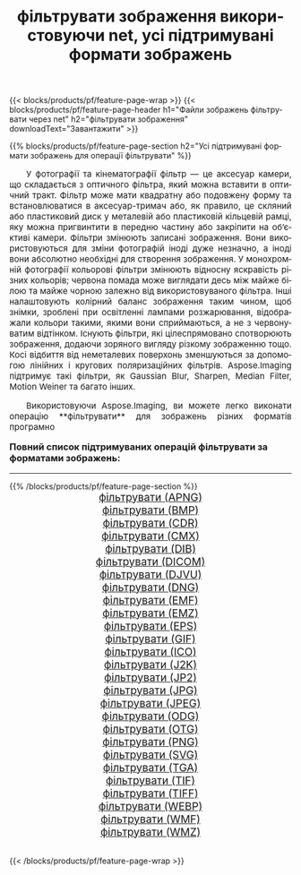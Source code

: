 ﻿---
title: фільтрувати зображення використовуючи net, усі підтримувані формати зображень 
weight: 3920
url: /uk/net/filter/ 
lang: uk
langdirlevel: 2
locales: zh-hans,ja,it,ru,de,es,fr,nl,id,lt,pl,pt,vi,tr,ko,zh-hant,ar,hi,th,sv,cs,uk,he
description: Використовуючи Aspose.Imaging, ви можете легко фільтрувати зображення використовуючи  net
---

{{< blocks/products/pf/feature-page-wrap >}}
{{< blocks/products/pf/feature-page-header h1="Файли зображень фільтрувати через net" h2="фільтрувати зображення" downloadText="Завантажити" >}}


{{% blocks/products/pf/feature-page-section  h2="Усі підтримувані формати зображень для операції фільтрувати" %}}
<p align="justify" style="text-indent:2em;font-size:15px;">
У фотографії та кінематографії фільтр — це аксесуар камери, що складається з оптичного фільтра, який можна вставити в оптичний тракт. Фільтр може мати квадратну або подовжену форму та встановлюватися в аксесуар-тримач або, як правило, це скляний або пластиковий диск у металевій або пластиковій кільцевій рамці, яку можна пригвинтити в передню частину або закріпити на об’єктиві камери. Фільтри змінюють записані зображення. Вони використовуються для зміни фотографій іноді дуже незначно, а іноді вони абсолютно необхідні для створення зображення. У монохромній фотографії кольорові фільтри змінюють відносну яскравість різних кольорів; червона помада може виглядати десь між майже білою та майже чорною залежно від використовуваного фільтра. Інші налаштовують колірний баланс зображення таким чином, щоб знімки, зроблені при освітленні лампами розжарювання, відображали кольори такими, якими вони сприймаються, а не з червонуватим відтінком. Існують фільтри, які цілеспрямовано спотворюють зображення, додаючи зоряного вигляду різкому зображенню тощо. Косі відбиття від неметалевих поверхонь зменшуються за допомогою лінійних і кругових поляризаційних фільтрів. Aspose.Imaging підтримує такі фільтри, як Gaussian Blur, Sharpen, Median Filter, Motion Weiner та багато інших.
</p>
<p align="justify" style="text-indent:2em;font-size:15px;">
Використовуючи Aspose.Imaging, ви можете легко виконати операцiю **фільтрувати** для  зображень різних форматів програмно
</p>
<h3 style="margin-top:16px;">
Повний список підтримуваних операцій фільтрувати за форматами зображень:
</h3>
<hr/>
{{% /blocks/products/pf/feature-page-section %}}
<div class="container-fluid productfamilypage bg-gray">
    <div class="convertypes bg-gray agp-content section">
        <div class="container">
		<div class="row other-converters" style="gap: 10px;font-size: 19px;text-align:center;">
		    <div class='col-md-3 other-converter remove-lp remove-rp'><a href="/imaging/uk/net/filter/apng/" style="padding:15px;">фільтрувати (APNG)</a></div><div class='col-md-3 other-converter remove-lp remove-rp'><a href="/imaging/uk/net/filter/bmp/" style="padding:15px;">фільтрувати (BMP)</a></div><div class='col-md-3 other-converter remove-lp remove-rp'><a href="/imaging/uk/net/filter/cdr/" style="padding:15px;">фільтрувати (CDR)</a></div><div class='col-md-3 other-converter remove-lp remove-rp'><a href="/imaging/uk/net/filter/cmx/" style="padding:15px;">фільтрувати (CMX)</a></div><div class='col-md-3 other-converter remove-lp remove-rp'><a href="/imaging/uk/net/filter/dib/" style="padding:15px;">фільтрувати (DIB)</a></div><div class='col-md-3 other-converter remove-lp remove-rp'><a href="/imaging/uk/net/filter/dicom/" style="padding:15px;">фільтрувати (DICOM)</a></div><div class='col-md-3 other-converter remove-lp remove-rp'><a href="/imaging/uk/net/filter/djvu/" style="padding:15px;">фільтрувати (DJVU)</a></div><div class='col-md-3 other-converter remove-lp remove-rp'><a href="/imaging/uk/net/filter/dng/" style="padding:15px;">фільтрувати (DNG)</a></div><div class='col-md-3 other-converter remove-lp remove-rp'><a href="/imaging/uk/net/filter/emf/" style="padding:15px;">фільтрувати (EMF)</a></div><div class='col-md-3 other-converter remove-lp remove-rp'><a href="/imaging/uk/net/filter/emz/" style="padding:15px;">фільтрувати (EMZ)</a></div><div class='col-md-3 other-converter remove-lp remove-rp'><a href="/imaging/uk/net/filter/eps/" style="padding:15px;">фільтрувати (EPS)</a></div><div class='col-md-3 other-converter remove-lp remove-rp'><a href="/imaging/uk/net/filter/gif/" style="padding:15px;">фільтрувати (GIF)</a></div><div class='col-md-3 other-converter remove-lp remove-rp'><a href="/imaging/uk/net/filter/ico/" style="padding:15px;">фільтрувати (ICO)</a></div><div class='col-md-3 other-converter remove-lp remove-rp'><a href="/imaging/uk/net/filter/j2k/" style="padding:15px;">фільтрувати (J2K)</a></div><div class='col-md-3 other-converter remove-lp remove-rp'><a href="/imaging/uk/net/filter/jp2/" style="padding:15px;">фільтрувати (JP2)</a></div><div class='col-md-3 other-converter remove-lp remove-rp'><a href="/imaging/uk/net/filter/jpg/" style="padding:15px;">фільтрувати (JPG)</a></div><div class='col-md-3 other-converter remove-lp remove-rp'><a href="/imaging/uk/net/filter/jpeg/" style="padding:15px;">фільтрувати (JPEG)</a></div><div class='col-md-3 other-converter remove-lp remove-rp'><a href="/imaging/uk/net/filter/odg/" style="padding:15px;">фільтрувати (ODG)</a></div><div class='col-md-3 other-converter remove-lp remove-rp'><a href="/imaging/uk/net/filter/otg/" style="padding:15px;">фільтрувати (OTG)</a></div><div class='col-md-3 other-converter remove-lp remove-rp'><a href="/imaging/uk/net/filter/png/" style="padding:15px;">фільтрувати (PNG)</a></div><div class='col-md-3 other-converter remove-lp remove-rp'><a href="/imaging/uk/net/filter/svg/" style="padding:15px;">фільтрувати (SVG)</a></div><div class='col-md-3 other-converter remove-lp remove-rp'><a href="/imaging/uk/net/filter/tga/" style="padding:15px;">фільтрувати (TGA)</a></div><div class='col-md-3 other-converter remove-lp remove-rp'><a href="/imaging/uk/net/filter/tif/" style="padding:15px;">фільтрувати (TIF)</a></div><div class='col-md-3 other-converter remove-lp remove-rp'><a href="/imaging/uk/net/filter/tiff/" style="padding:15px;">фільтрувати (TIFF)</a></div><div class='col-md-3 other-converter remove-lp remove-rp'><a href="/imaging/uk/net/filter/webp/" style="padding:15px;">фільтрувати (WEBP)</a></div><div class='col-md-3 other-converter remove-lp remove-rp'><a href="/imaging/uk/net/filter/wmf/" style="padding:15px;">фільтрувати (WMF)</a></div><div class='col-md-3 other-converter remove-lp remove-rp'><a href="/imaging/uk/net/filter/wmz/" style="padding:15px;">фільтрувати (WMZ)</a></div>
                </div>
        </div>
    </div>
</div>
<br/>

{{< /blocks/products/pf/feature-page-wrap >}}
